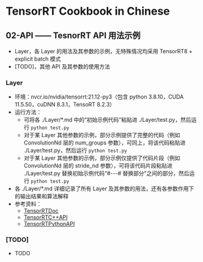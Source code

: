 # TensorRT Cookbook in Chinese

## 02-API —— TesnorRT API 用法示例
+ Layer，各 Layer 的用法及其参数的示例，无特殊情况均采用 TensorRT8 + explicit batch 模式
+ [TODO]，其他 API 及其参数的使用方法

### Layer
+ 环境：nvcr.io/nvidia/tensorrt:21.12-py3（包含 python 3.8.10，CUDA 11.5.50，cuDNN 8.3.1，TensoRT 8.2.3）
+ 运行方法：
    - 可将各 ./Layer/*.md 中的“初始示例代码”粘贴进 ./Layer/test.py，然后运行 `python test.py`
    - 对于某 Layer 其他参数的示例，部分示例提供了完整的代码（例如 ConvolutionNd 层的 num_groups 参数），可同上，将该代码粘贴进 ./Layer/test.py，然后运行 `python test.py`
    - 对于某 Layer 其他参数的示例，部分示例仅提供了代码片段（例如 ConvolutionNd 层的 stride_nd 参数），可将该代码片段粘贴进 ./Layer/test.py 替换初始示例代码“#---# 替换部分”之间的部分，然后运行 `python test.py`
+ 各 ./Layer/*.md 详细记录了所有 Layer 及其参数的用法，还有各参数作用下的输出结果和算法解释
+ 参考资料：
    - [TensorRTDoc](https://docs.nvidia.com/deeplearning/tensorrt/developer-guide/index.html#layers)
    - [TensorRTC++API](https://docs.nvidia.com/deeplearning/tensorrt/api/c_api)
    - [TensorRTPythonAPI](https://docs.nvidia.com/deeplearning/tensorrt/api/python_api/)

### [TODO]
+ TODO

